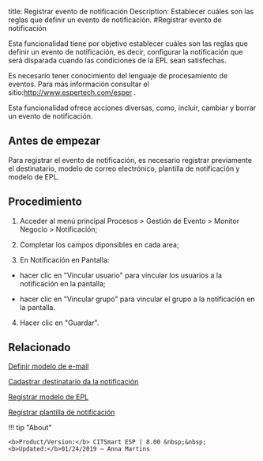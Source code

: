 title: Registrar evento de notificación
Description: Establecer cuáles son las reglas que definir un evento de notificación.
#Registrar evento de notificación

Esta funcionalidad tiene por objetivo establecer cuáles son las reglas que
definir un evento de notificación, es decir, configurar la notificación que será
disparada cuando las condiciones de la EPL sean satisfechas.

Es necesario tener conocimiento del lenguaje de procesamiento de eventos. Para
más información consultar el sitio:<http://www.espertech.com/esper> .

Esta funcionalidad ofrece acciones diversas, como, incluir, cambiar y borrar un
evento de notificación.

Antes de empezar
--------------------

Para registrar el evento de notificación, es necesario registrar previamente el
destinatario, modelo de correo electrónico, plantilla de notificación y modelo
de EPL.

Procedimiento
-----------------

1.  Acceder al menú principal Procesos \> Gestión de Evento \> Monitor Negocio
    \> Notificación;

2.  Completar los campos diponsibles en cada area;

3.  En Notificación en Pantalla:

  -   hacer clic en "Vincular usuario" para vincular los usuarios a la
      notificación en la pantalla;

  -   hacer clic en "Vincular grupo" para vincular el grupo a la notificación en
      la pantalla.

4.  Hacer clic en "Guardar".



Relacionado
-----------

[Definir modelo de e-mail](/es-es/citsmart-esp-8/platform-administration/email-settings/email-templates-configure-email-template.html)

[Cadastrar destinatario da la notificación](/es-es/citsmart-esp-8/processes/event/configuration/register-notification-recipient.html)

[Registrar modelo de EPL](/es-es/citsmart-esp-8/processes/event/configuration/register-epl-template.html)

[Registrar plantilla de notificación](/es-es/citsmart-esp-8/additional-features/communication-and-notification/notification/configuration/template-create.html)

!!! tip "About"

    <b>Product/Version:</b> CITSmart ESP | 8.00 &nbsp;&nbsp;
    <b>Updated:</b>01/24/2019 – Anna Martins
